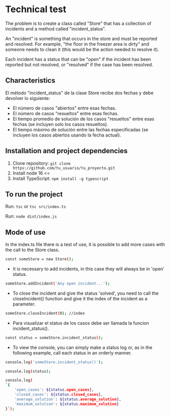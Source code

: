 # Technical test

The problem is to create a class called "Store" that has a collection of incidents and a method called "incident_status".

An "incident" is something that occurs in the store and must be reported and resolved. For example, "the floor in the freezer area is dirty" and someone needs to clean it (this would be the action needed to resolve it).

Each incident has a status that can be "open" if the incident has been reported but not resolved, or "resolved" if the case has been resolved.

## Characteristics

El método "incident_status" de la clase Store recibe dos fechas y debe devolver lo siguiente:

- El número de casos "abiertos" entre esas fechas.
- El número de casos "resueltos" entre esas fechas.
- El tiempo promedio de solución de los casos "resueltos" entre esas fechas (se incluyen solo los casos resueltos).
- El tiempo máximo de solución entre las fechas especificadas (se incluyen los casos abiertos usando la fecha actual).

## Installation and project dependencies

1. Clone repository: `git clone https://github.com/tu_usuario/tu_proyecto.git`
2. Install node 16 <=
3. Install TypeScript: `npm install -g typescript`

## To run the project

Run: `tsc` or `tsc src/index.ts`

Run: `node dist/index.js`


## Mode of use

In the index.ts file there is a test of use, it is possible to add more cases with the call to the Store class.

```sh
const someStore = new Store();
```

- It is necessary to add incidents, in this case they will always be in 'open' status.

```sh
someStore.addIncident('Any open incident...');
```

- To close the incident and give the status 'solved', you need to call the closeIncident() function and give it the index of the incident as a parameter.

```sh
someStore.closeIncident(0); //index
```

- Para visualizar el status de los casos debe ser llamada la funcion incident_status().

```sh
const status = someStore.incident_status();
```

- To view the console, you can simply make a status log or, as in the following example, call each status in an orderly manner.

```sh
console.log('someStore.incident_status()');

console.log(status);

console.log(
`{ 
    'open_cases': ${status.open_cases}, 
    'closed_cases': ${status.closed_cases}, 
    'average_solution': ${status.average_solution}, 
    'maximum_solution': ${status.maximum_solution} 
}`);
```